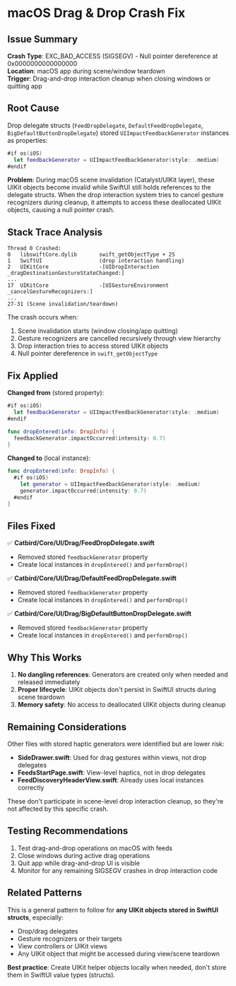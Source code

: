 # macOS Drag & Drop Crash Fix

## Issue Summary

**Crash Type**: EXC_BAD_ACCESS (SIGSEGV) - Null pointer dereference at 0x0000000000000000  
**Location**: macOS app during scene/window teardown  
**Trigger**: Drag-and-drop interaction cleanup when closing windows or quitting app

## Root Cause

Drop delegate structs (`FeedDropDelegate`, `DefaultFeedDropDelegate`, `BigDefaultButtonDropDelegate`) stored `UIImpactFeedbackGenerator` instances as properties:

```swift
#if os(iOS)
  let feedbackGenerator = UIImpactFeedbackGenerator(style: .medium)
#endif
```

**Problem**: During macOS scene invalidation (Catalyst/UIKit layer), these UIKit objects become invalid while SwiftUI still holds references to the delegate structs. When the drop interaction system tries to cancel gesture recognizers during cleanup, it attempts to access these deallocated UIKit objects, causing a null pointer crash.

## Stack Trace Analysis

```
Thread 0 Crashed:
0   libswiftCore.dylib       swift_getObjectType + 25
1   SwiftUI                  (drop interaction handling)
2   UIKitCore                -[UIDropInteraction _dragDestinationGestureStateChanged:]
...
17  UIKitCore                -[UIGestureEnvironment _cancelGestureRecognizers:]
...
27-31 (Scene invalidation/teardown)
```

The crash occurs when:
1. Scene invalidation starts (window closing/app quitting)
2. Gesture recognizers are cancelled recursively through view hierarchy
3. Drop interaction tries to access stored UIKit objects
4. Null pointer dereference in `swift_getObjectType`

## Fix Applied

**Changed from** (stored property):
```swift
#if os(iOS)
  let feedbackGenerator = UIImpactFeedbackGenerator(style: .medium)
#endif

func dropEntered(info: DropInfo) {
  feedbackGenerator.impactOccurred(intensity: 0.7)
}
```

**Changed to** (local instance):
```swift
func dropEntered(info: DropInfo) {
  #if os(iOS)
    let generator = UIImpactFeedbackGenerator(style: .medium)
    generator.impactOccurred(intensity: 0.7)
  #endif
}
```

## Files Fixed

✅ **Catbird/Core/UI/Drag/FeedDropDelegate.swift**
- Removed stored `feedbackGenerator` property
- Create local instances in `dropEntered()` and `performDrop()`

✅ **Catbird/Core/UI/Drag/DefaultFeedDropDelegate.swift**
- Removed stored `feedbackGenerator` property  
- Create local instances in `dropEntered()` and `performDrop()`

✅ **Catbird/Core/UI/Drag/BigDefaultButtonDropDelegate.swift**
- Removed stored `feedbackGenerator` property
- Create local instances in `dropEntered()` and `performDrop()`

## Why This Works

1. **No dangling references**: Generators are created only when needed and released immediately
2. **Proper lifecycle**: UIKit objects don't persist in SwiftUI structs during scene teardown
3. **Memory safety**: No access to deallocated UIKit objects during cleanup

## Remaining Considerations

Other files with stored haptic generators were identified but are lower risk:
- **SideDrawer.swift**: Used for drag gestures within views, not drop delegates
- **FeedsStartPage.swift**: View-level haptics, not in drop delegates
- **FeedDiscoveryHeaderView.swift**: Already uses local instances correctly

These don't participate in scene-level drop interaction cleanup, so they're not affected by this specific crash.

## Testing Recommendations

1. Test drag-and-drop operations on macOS with feeds
2. Close windows during active drag operations
3. Quit app while drag-and-drop UI is visible
4. Monitor for any remaining SIGSEGV crashes in drop interaction code

## Related Patterns

This is a general pattern to follow for **any UIKit objects stored in SwiftUI structs**, especially:
- Drop/drag delegates
- Gesture recognizers or their targets
- View controllers or UIKit views
- Any UIKit object that might be accessed during view/scene teardown

**Best practice**: Create UIKit helper objects locally when needed, don't store them in SwiftUI value types (structs).
